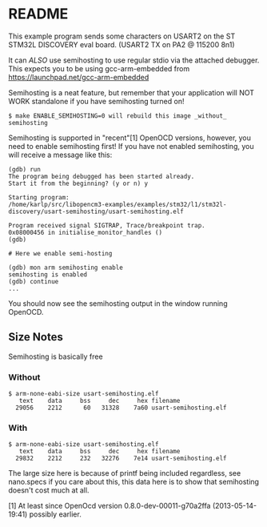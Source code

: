 # README

This example program sends some characters on USART2 on the
ST STM32L DISCOVERY eval board. (USART2 TX on PA2 @ 115200 8n1)

It can _ALSO_ use semihosting to use regular stdio via the attached debugger.
This expects you to be using gcc-arm-embedded from
https://launchpad.net/gcc-arm-embedded

Semihosting is a neat feature, but remember that your application will
NOT WORK standalone if you have semihosting turned on!

    $ make ENABLE_SEMIHOSTING=0 will rebuild this image _without_ semihosting

Semihosting is supported in "recent"[1] OpenOCD versions, however, you need
to enable semihosting first!  If you have not enabled semihosting, you
will receive a message like this:

    (gdb) run
    The program being debugged has been started already.
    Start it from the beginning? (y or n) y
    
    Starting program:
    /home/karlp/src/libopencm3-examples/examples/stm32/l1/stm32l-discovery/usart-semihosting/usart-semihosting.elf 
    
    Program received signal SIGTRAP, Trace/breakpoint trap.
    0x08000456 in initialise_monitor_handles ()
    (gdb)
    
    # Here we enable semi-hosting
    
    (gdb) mon arm semihosting enable
    semihosting is enabled
    (gdb) continue
    ...

You should now see the semihosting output in the window running OpenOCD.

## Size Notes

Semihosting is basically free

### Without
    $ arm-none-eabi-size usart-semihosting.elf 
       text	   data	    bss	    dec	    hex	filename
      29056	   2212	     60	  31328	   7a60	usart-semihosting.elf

### With
    $ arm-none-eabi-size usart-semihosting.elf 
       text	   data	    bss	    dec	    hex	filename
      29832	   2212	    232	  32276	   7e14	usart-semihosting.elf

The large size here is because of printf being included regardless, see
nano.specs if you care about this, this data here is to show that semihosting
doesn't cost much at all.


[1] At least since OpenOcd version 0.8.0-dev-00011-g70a2ffa (2013-05-14-19:41)
possibly earlier.
